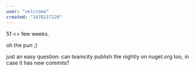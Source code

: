 ```yaml
---
user: "velcrome"
created: "1478217226"
---
```


51 <= few weeks.

oh the pun ;)

just an easy question: can teamcity publish the nightly on nuget.org too, in case it has new commits?
